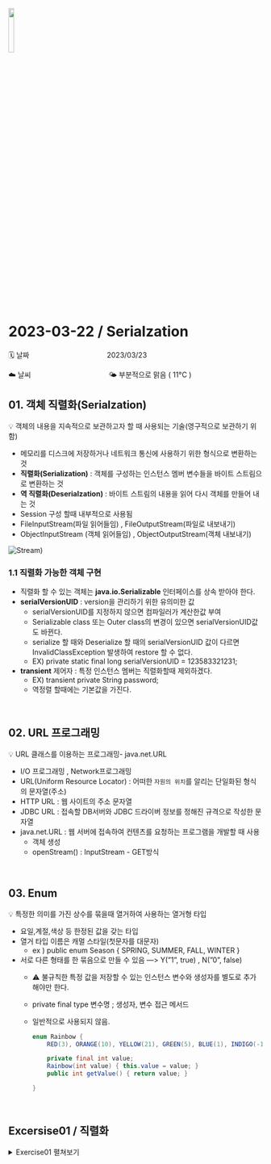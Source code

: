 <img src="https://noticon-static.tammolo.com/dgggcrkxq/image/upload/v1566913897/noticon/xbvewg1m3azbpnrzck1k.png" height="15%" width="15%"> <br/>

# 2023-03-22 / Serialzation

🗓️ 날짜           2023/03/23 

☁️ 날씨           🌤️ 부분적으로 맑음 ( 11°C )
</br>

## 01. 객체 직렬화(Serialzation)

💡 객체의 내용을 지속적으로 보관하고자 할 때 사용되는 기술(영구적으로 보관하기 위함)

- 메모리를 디스크에 저장하거나 네트워크 통신에 사용하기 위한 형식으로 변환하는 것
- **직렬화(Serialization)** : 객체를 구성하는 인스턴스 멤버 변수들을 바이트 스트림으로 변환하는 것
- **역 직렬화(Deserialzation)** : 바이트 스트림의 내용을 읽어 다시 객체를 만들어 내는 것
- Session 구성 할때 내부적으로 사용됨
- FileInputStream(파일 읽어들임) , FileOutputStream(파일로 내보내기)
- ObjectInputStream (객체 읽어들임) , ObjectOutputStream(객체 내보내기)

![Stream)](https://user-images.githubusercontent.com/55836020/227082375-fc640f44-3e94-4c81-831b-34fc18a8aa75.png)
</br>

### 1.1 직렬화 가능한 객체 구현

- 직렬화 할 수 있는 객체는 **java.io.Serializable** 인터페이스를 상속 받아야 한다.
- **serialVersionUID** : version을 관리하기 위한 유의미한 값
    - serialVersionUID를 지정하지 않으면 컴파일러가 계산한값 부여
    - Serializable class 또는 Outer class의 변경이 있으면 serialVersionUID값도 바뀐다.
    - serialize 할 때와 Deserialize 할 때의 serialVersionUID 값이 다르면 InvalidClassException 발생하여  restore 할 수 없다.
    - EX) private static final long serialVersionUID = 123583321231;
- **transient** 제어자 : 특정 인스턴스 멤버는 직렬화할때 제외하겠다.
    - EX) transient private String password;
    - 역정렬 할때에는 기본값을 가진다.

</br>

## 02. URL 프로그래밍

💡 URL 클래스를 이용하는 프로그래밍- java.net.URL

- I/O 프로그래밍 , Network프로그래밍
- URL(Uniform Resource Locator) : 어떠한 `자원의 위치`를 알리는 단일화된 형식의 문자열(주소)
- HTTP URL : 웹 사이트의 주소 문자열
- JDBC URL : 접속할 DB서버와 JDBC 드라이버 정보를 정해진 규격으로 작성한 문자열
- java.net.URL : 웹 서버에 접속하여 컨텐츠를 요청하는 프로그램을 개발할 때 사용
    - 객체 생성
    - openStream() : InputStream - GET방식

</br>

## 03. Enum

💡 특정한 의미를 가진 상수를 묶을때 열거하여 사용하는 열거형 타입

- 요일,계절,색상 등 한정된 값을 갖는 타입
- 열거 타입 이름은 캐멀 스타일(첫문자를 대문자)
    - ex ) public enum Season { SPRING, SUMMER, FALL, WINTER }
- 서로 다른 형태를 한 묶음으로 만들 수 있음 —> Y(”1”, true) , N(”0”, false)
    - ⚠️ 불규칙한 특정 값을 저장할 수 있는 인스턴스 변수와 생성자를 별도로 추가해야만 한다.
    - private final type 변수명 ; 생성자, 변수 접근 메서드
    - 일반적으로 사용되지 않음.
        
        ```java
        enum Rainbow {
            RED(3), ORANGE(10), YELLOW(21), GREEN(5), BLUE(1), INDIGO(-1), VIOLET(-11);
        
            private final int value;
            Rainbow(int value) { this.value = value; }
            public int getValue() { return value; }
        
        }
        ```

</br>

## Excersise01 / 직렬화

<details>
<summary>Exercise01 펼쳐보기</summary>
<div markdown="1">

1️⃣ 실습1

소스명 : ImageIOLab.java

(1) list.txt 파일의 내용을 읽는다.
파일 안에는 이미지 이름과 읽어올 이미지의 URL 문자열이 존재한다.
(2) 지정된 URL로 이미지 파일을 읽어와서 c:/iotest/myimage 폴더에
이미지 이름으로 저장한다.(10개)

- 생성되는 이미지 파일명은  cuteone.jpg, cutetwo.jpg .... cuteten.jpg 이다.

(3) 구현된 소스와 이미지 파일 10개를 압축하여 제출한다.

```java
public class ImageIOLab {

	public static void main(String[] args) {
		String path =  "c:/iotest/myimage";
		File isDir = new File(path);
		if(!isDir.exists()) {
			isDir.mkdirs();
		}
		
		try(FileReader reader = new FileReader("c:/iotest/list.txt");
				BufferedReader br = new BufferedReader(reader);){
			String data;
			String fileName;
			URL req = null;    
			InputStream is = null;
			FileOutputStream fos = null;
			String [] arr = new String[2];
			int input = 0;
			
			while(true) {
				data=br.readLine();
				if(data == null) break;
				arr= data.split(",");
				fileName = path+"/"+arr[0]+".jpg";
			
				req = new URL(arr[1]);
				is = req.openStream();
				fos = new FileOutputStream(fileName);
				
				input=0;
				while(true) {
					input = is.read();
					if(input == -1) break;
					fos.write(input);
				}
				
				fos.close();
				System.out.printf("%s가 성공적으로 저장되었습니다.\n",arr[0]+".jpg");
			}
			
			
		} catch (FileNotFoundException fnfe) {
			System.out.println("파일이 존재하지 않습니다.");
		}catch(MalformedURLException e) {	
			System.out.println("URL문자열 오류 : " + e.getMessage());
		} catch (IOException ioe) {
			System.out.println("IO 오류 : " + ioe.getMessage());
		}

	}

}
```
</div>
</details>
